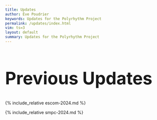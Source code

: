 ```yaml
---
title: Updates
author: Ève Poudrier
keywords: Updates for the Polyrhythm Project
permalink: /updates/index.html
vim: ts=3
layout: default
summary: Updates for the Polyrhythm Project
---
```


<h1 style="font-size:3.5rem;"> Previous Updates </h1>

{% include_relative escom-2024.md %}

{% include_relative smpc-2024.md %}



